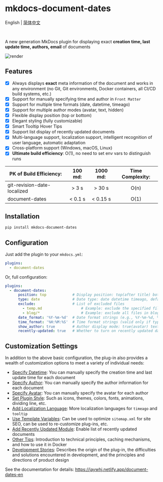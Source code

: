 # mkdocs-document-dates

English | [简体中文](README_zh.md)

<br />

A new generation MkDocs plugin for displaying exact **creation time, last update time, authors, email** of documents

![render](render.gif)

## Features

- [x] Always displays **exact** meta information of the document and works in any environment (no Git, Git environments, Docker containers, all CI/CD build systems, etc.)
- [x] Support for manually specifying time and author in `Front Matter`
- [x] Support for multiple time formats (date, datetime, timeago)
- [x] Support for multiple author modes (avatar, text, hidden)
- [x] Flexible display position (top or bottom)
- [x] Elegant styling (fully customizable)
- [x] Smart Tooltip Hover Tips
- [x] Support list display of recently updated documents
- [x] Multi-language support, localization support, intelligent recognition of user language, automatic adaptation
- [x] Cross-platform support (Windows, macOS, Linux)
- [x] **Ultimate build efficiency**: O(1), no need to set env vars to distinguish runs

| PK of Build Efficiency:     | 100 md: | 1000 md: | Time Complexity: |
| --------------------------- | :-----: | :------: | :----------: |
| git-revision-date-localized |  > 3 s   |  > 30 s   |    O(n)    |
| document-dates              | < 0.1 s  | < 0.15 s  |    O(1)    |

## Installation

```bash
pip install mkdocs-document-dates
```

## Configuration

Just add the plugin to your `mkdocs.yml`:

```yaml
plugins:
  - document-dates
```

Or, full configuration:

```yaml
plugins:
  - document-dates:
      position: top            # Display position: top(after title) bottom(end of document)
      type: date               # Date type: date datetime timeago, default: date
      exclude:                 # List of excluded files
        - temp.md                  # Example: exclude the specified file
        - blog/*                   # Example: exclude all files in blog folder, including subfolders
      date_format: '%Y-%m-%d'  # Date format strings (e.g., %Y-%m-%d, %b %d, %Y)
      time_format: '%H:%M:%S'  # Time format strings (valid only if type=datetime)
      show_author: true        # Author display mode: true(avatar) text(text) false(hidden)
      recently-updated: true   # Whether to turn on recently updated data, default: false
```

## Customization Settings

In addition to the above basic configuration, the plug-in also provides a wealth of customization options to meet a variety of individual needs:

- [Specify Datetime](https://jaywhj.netlify.app/document-dates-en#Specify-Datetime): You can manually specify the creation time and last update time for each document
- [Specify Author](https://jaywhj.netlify.app/document-dates-en#Specify-Author): You can manually specify the author information for each document
- [Specify Avatar](https://jaywhj.netlify.app/document-dates-en#Specify-Avatar): You can manually specify the avatar for each author
- [Set Plugin Style](https://jaywhj.netlify.app/document-dates-en#Set-Plugin-Style): Such as icons, themes, colors, fonts, animations, dividing line, etc.
- [Add Localization Language](https://jaywhj.netlify.app/document-dates-en#Add-Localization-Language): More localization languages for `timeago` and `tooltip` 
- [Use Template Variables](https://jaywhj.netlify.app/document-dates-en#Use-Template-Variables): Can be used to optimize `sitemap.xml` for site SEO, can be used to re-customize plug-ins, etc.
- [Add Recently Updated Module](https://jaywhj.netlify.app/document-dates-en#Add-Recently-Updated-Module): Enable list of recently updated documents
- [Other Tips](https://jaywhj.netlify.app/document-dates-en#Other-Tips): Introduction to technical principles, caching mechanisms, and how to use it in Docker
- [Development Stories](https://jaywhj.netlify.app/document-dates-en#Development-Stories): Describes the origin of the plug-in, the difficulties and solutions encountered in development, and the principles and directions of product design

See the documentation for details: https://jaywhj.netlify.app/document-dates-en
